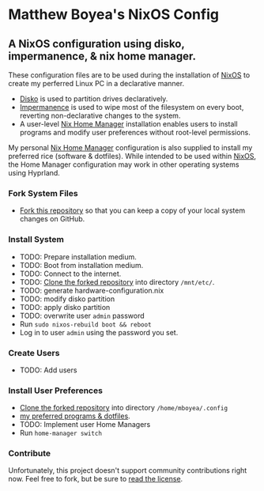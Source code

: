 Matthew Boyea's NixOS Config
===
A NixOS configuration using disko, impermanence, & nix home manager.
---
These configuration files are to be used during the installation of [NixOS] to create my perferred Linux PC in a declarative manner.
* [Disko] is used to partition drives declaratively.
* [Impermanence] is used to wipe most of the filesystem on every boot, reverting non-declarative changes to the system.
* A user-level [Nix Home Manager] installation enables users to install programs and modify user preferences without root-level permissions.

My personal [Nix Home Manager] configuration is also supplied to install my preferred rice (software & dotfiles).
While intended to be used within [NixOS], the Home Manager configuration may work in other operating systems using Hyprland.

### Fork System Files
* [Fork this repository](https://docs.github.com/en/pull-requests/collaborating-with-pull-requests/working-with-forks/fork-a-repo#forking-a-repository) so that you can keep a copy of your local system changes on GitHub.

### Install System
* TODO: Prepare installation medium.
* TODO: Boot from installation medium.
* TODO: Connect to the internet.
* TODO: [Clone the forked repository](https://docs.github.com/en/repositories/creating-and-managing-repositories/cloning-a-repository#cloning-a-repository) into directory `/mnt/etc/`.
* TODO: generate hardware-configuration.nix
* TODO: modify disko partition
* TODO: apply disko partition
* TODO: overwrite user `admin` password
* Run `sudo nixos-rebuild boot && reboot`
* Log in to user `admin` using the password you set.

### Create Users
* TODO: Add users

### Install User Preferences
* [Clone the forked repository](https://docs.github.com/en/repositories/creating-and-managing-repositories/cloning-a-repository#cloning-a-repository) into directory `/home/mboyea/.config`
* [my preferred programs & dotfiles](https://github.com/mboyea/home-manager).
* TODO: Implement user Home Managers
* Run `home-manager switch`

### Contribute
Unfortunately, this project doesn't support community contributions right now. Feel free to fork, but be sure to [read the license](./LICENSE.md).

[NixOS]: https://nixos.org/
[Disko]: https://nixos.wiki/wiki/Disko
[Impermanence]: https://github.com/nix-community/impermanence
[Nix Home Manager]: https://github.com/nix-community/home-manager

